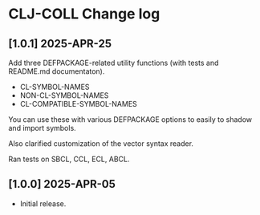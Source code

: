 # CLJ-COLL Change log

## [1.0.1] 2025-APR-25

Add three DEFPACKAGE-related utility functions (with tests and README.md documentaton).

* CL-SYMBOL-NAMES
* NON-CL-SYMBOL-NAMES
* CL-COMPATIBLE-SYMBOL-NAMES

You can use these with various DEFPACKAGE options to easily to
shadow and import symbols.

Also clarified customization of the vector syntax reader.

Ran tests on SBCL, CCL, ECL, ABCL.

## [1.0.0] 2025-APR-05

* Initial release.

